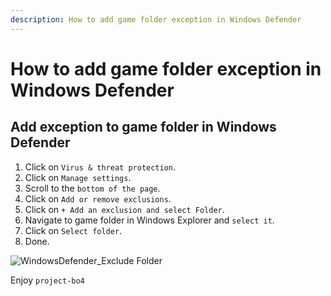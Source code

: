 ```yaml
---
description: How to add game folder exception in Windows Defender
---
```


# How to add game folder exception in Windows Defender

## Add exception to game folder in Windows Defender

1. Click on `Virus & threat protection`.
2. Click on `Manage settings`.
3. Scroll to the `bottom of the page`.
4. Click on `Add or remove exclusions`.
5. Click on `+ Add an exclusion and select Folder`.
6. Navigate to game folder in Windows Explorer and `select it`.
7. Click on `Select folder`.
8. Done.

![WindowsDefender\_Exclude Folder](https://github.com/WrekLess/shield-docs/assets/9027113/9d2e4208-8677-4aa2-be6e-e2f864bcdbf1)

Enjoy `project-bo4`
